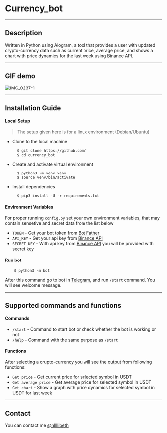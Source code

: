 # Currency_bot

***
## Description

Written in Python using Aiogram, a tool that provides a user with updated crypto-currency data such as current price, average price, and shows a chart with price dynamics for the last week using Binance API.  

***

## GIF demo


![IMG_0237-1](https://user-images.githubusercontent.com/73400470/223402835-4acf643d-d3a1-4a99-b233-e69636d41e05.gif)


***

## Installation Guide

#### Local Setup
> The setup given here is for a linux environment (Debian/Ubuntu)

- Clone to the local machine 

        $ git clone https://github.com/
        $ cd currency_bot

- Create and activate virtual environment 

        $ python3 -m venv venv
        $ source venv/bin/activate

- Install dependencies 

        $ pip3 install -U -r requirements.txt


#### Environment Variables

For proper running  `config.py` set your own environment variables, that may contain sensetive and secret data from the list below

- `TOKEN` - Get your bot token from [Bot Father](https://t.me/BotFather)
- `API_KEY` - Get your api key from [Binance API](https://www.binance.com/en/binance-api)
- `SECRET_KEY` - With api key from [Binance API](https://www.binance.com/en/binance-api) you will be provided with secret key

#### Run bot
        $ python3 -m bot
After this command go to bot in [Telegram](https://t.me/currency_nllllibeth_bot), and run `/start` command. You will see welcome message. 

*** 

## Supported commands and functions 

#### Commands
- `/start` - Command to start bot or check whether the bot is working or not
- `/help` - Command with the same purpose as `/start`

#### Functions

After selecting a crupto-currency you will see the output from following functions:

- `Get price` - Get current price for selected symbol in USDT
- `Get average price` - Get average price for selected symbol in USDT
- `Get chart` - Show a graph with price dynamics for selected symbol in USDT for last week

***

## Contact 

You can contact me [@nllllibeth](https://t.me/nllllibeth)
